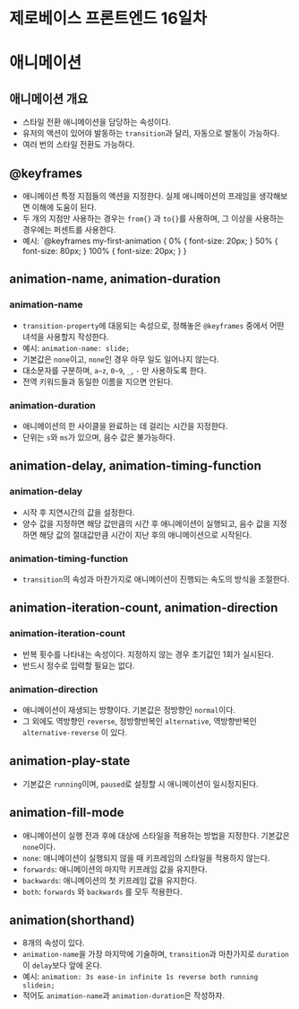 제로베이스 프론트엔드 16일차
===================
# 애니메이션
## 애니메이션 개요
* 스타일 전환 애니메이션을 담당하는 속성이다.
* 유저의 액션이 있어야 발동하는 `transition`과 달리, 자동으로 발동이 가능하다.
* 여러 번의 스타일 전환도 가능하다.

## @keyframes
* 애니메이션 특정 지점들의 액션을 지정한다. 실제 애니메이션의 프레임을 생각해보면 이해에 도움이 된다. 
* 두 개의 지점만 사용하는 경우는 `from{}` 과 `to{}`를 사용하며, 그 이상을 사용하는 경우에는 퍼센트를 사용한다.
* 예시: `@keyframes my-first-animation { 0% { font-size: 20px; } 50% { font-size: 80px; } 100% { font-size: 20px; } }
 
## animation-name, animation-duration
### animation-name
* `transition-property`에 대응되는 속성으로, 정해놓은 `@keyframes` 중에서 어떤 녀석을 사용할지 작성한다.
* 예시: `animation-name: slide;`
* 기본값은 `none`이고, `none`인 경우 아무 일도 일어나지 않는다.
* 대소문자를 구분하며, `a~z`, `0~9`, `_`, `-` 만 사용하도록 한다.
* 전역 키워드들과 동일한 이름을 지으면 안된다. 

### animation-duration
* 애니메이션의 한 사이클을 완료하는 데 걸리는 시간을 지정한다.
* 단위는 `s`와 `ms`가 있으며, 음수 값은 불가능하다.

## animation-delay, animation-timing-function
### animation-delay
* 시작 후 지연시간의 값을 설정한다.
* 양수 값을 지정하면 해당 값만큼의 시간 후 애니메이션이 실행되고, 음수 값을 지정하면 해당 값의 절대값만큼 시간이 지난 후의 애니메이션으로 시작된다.

### animation-timing-function
* `transition`의 속성과 마찬가지로 애니메이션이 진행되는 속도의 방식을 조절한다.

## animation-iteration-count, animation-direction
### animation-iteration-count
* 반복 횟수를 나타내는 속성이다. 지정하지 않는 경우 초기값인 1회가 실시된다.
* 반드시 정수로 입력할 필요는 없다.
### animation-direction
* 애니메이션이 재생되는 방향이다. 기본값은 정방향인 `normal`이다.
* 그 외에도 역방향인 `reverse`, 정방향반복인 `alternative`, 역방향반복인 `alternative-reverse` 이 있다.

## animation-play-state
*  기본값은 `running`이며, `paused`로 설정할 시 애니메이션이 일시정지된다. 

## animation-fill-mode
* 애니메이션이 실행 전과 후에 대상에 스타일을 적용하는 방법을 지정한다. 기본값은 `none`이다.
* `none`: 애니메이션이 실행되지 않을 때 키프레임의 스타일을 적용하지 않는다.
* `forwards`: 애니메이션의 마지막 키프레임 값을 유지한다.
* `backwards`: 애니메이션의 첫 키프레임 값을 유지한다.
* `both`: `forwards` 와 `backwards` 를 모두 적용한다.

## animation(shorthand)
* 8개의 속성이 있다. 
* `animation-name`을 가장 마지막에 기술하며, `transition`과 마찬가지로 `duration`이 `delay`보다 앞에 온다.
* 예시: `animation: 3s ease-in infinite 1s reverse both running slidein;`
* 적어도 `animation-name`과 `animation-duration`은 작성하자.
